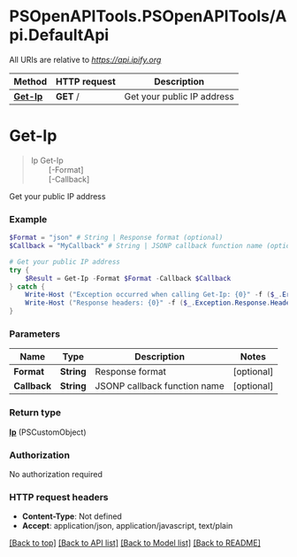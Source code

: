 # PSOpenAPITools.PSOpenAPITools/Api.DefaultApi

All URIs are relative to *https://api.ipify.org*

Method | HTTP request | Description
------------- | ------------- | -------------
[**Get-Ip**](DefaultApi.md#Get-Ip) | **GET** / | Get your public IP address


<a id="Get-Ip"></a>
# **Get-Ip**
> Ip Get-Ip<br>
> &nbsp;&nbsp;&nbsp;&nbsp;&nbsp;&nbsp;&nbsp;&nbsp;[-Format] <String><br>
> &nbsp;&nbsp;&nbsp;&nbsp;&nbsp;&nbsp;&nbsp;&nbsp;[-Callback] <String><br>

Get your public IP address

### Example
```powershell
$Format = "json" # String | Response format (optional)
$Callback = "MyCallback" # String | JSONP callback function name (optional)

# Get your public IP address
try {
    $Result = Get-Ip -Format $Format -Callback $Callback
} catch {
    Write-Host ("Exception occurred when calling Get-Ip: {0}" -f ($_.ErrorDetails | ConvertFrom-Json))
    Write-Host ("Response headers: {0}" -f ($_.Exception.Response.Headers | ConvertTo-Json))
}
```

### Parameters

Name | Type | Description  | Notes
------------- | ------------- | ------------- | -------------
 **Format** | **String**| Response format | [optional] 
 **Callback** | **String**| JSONP callback function name | [optional] 

### Return type

[**Ip**](Ip.md) (PSCustomObject)

### Authorization

No authorization required

### HTTP request headers

 - **Content-Type**: Not defined
 - **Accept**: application/json, application/javascript, text/plain

[[Back to top]](#) [[Back to API list]](../README.md#documentation-for-api-endpoints) [[Back to Model list]](../README.md#documentation-for-models) [[Back to README]](../README.md)

